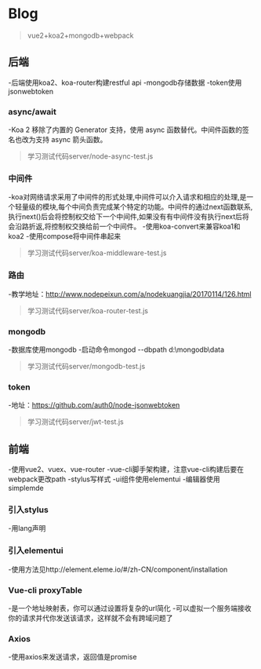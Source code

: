 # Blog
>vue2+koa2+mongodb+webpack

## 后端
-后端使用koa2、koa-router构建restful api
-mongodb存储数据
-token使用jsonwebtoken

### async/await
-Koa 2 移除了内置的 Generator 支持，使用 async 函数替代。中间件函数的签名也改为支持 async 箭头函数。
>学习测试代码server/node-async-test.js

### 中间件
-koa对网络请求采用了中间件的形式处理,中间件可以介入请求和相应的处理,是一个轻量级的模块,每个中间负责完成某个特定的功能。中间件的通过next函数联系,执行next()后会将控制权交给下一个中间件,如果没有有中间件没有执行next后将会沿路折返,将控制权交换给前一个中间件。
-使用koa-convert来兼容koa1和koa2
-使用compose将中间件串起来
>学习测试代码server/koa-middleware-test.js

### 路由
-教学地址：http://www.nodepeixun.com/a/nodekuangjia/20170114/126.html
>学习测试代码server/koa-router-test.js

### mongodb
-数据库使用mongodb
-启动命令mongod  --dbpath d:\mongodb\data
>学习测试代码server/mongodb-test.js

### token
-地址：https://github.com/auth0/node-jsonwebtoken
>学习测试代码server/jwt-test.js

## 前端
-使用vue2、vuex、vue-router
-vue-cli脚手架构建，注意vue-cli构建后要在webpack更改path
-stylus写样式
-ui组件使用elementui
-编辑器使用simplemde

### 引入stylus
-用lang声明<style lang="stylus"></style>

### 引入elementui
-使用方法见http://element.eleme.io/#/zh-CN/component/installation

### Vue-cli proxyTable
-是一个地址映射表，你可以通过设置将复杂的url简化
-可以虚拟一个服务端接收你的请求并代你发送该请求，这样就不会有跨域问题了

### Axios
-使用axios来发送请求，返回值是promise
